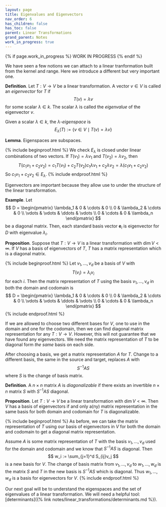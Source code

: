 ```yaml
---
layout: page
title: Eigenvalues and Eigenvectors
nav_order: 6
has_children: false
has_toc: false
parent: Linear Transformations
grand_parent: Notes
work_in_progress: true
---
```


{% if page.work_in_progress %}
    WORK IN PROGRESS
{% endif %}

We have seen a few notions we can attach to a linear tranformation 
built from the kernel and range. Here we introduce a different 
but very important one. 

**Definition**. Let $T: V \to V$ be a linear transformation. A 
vector $v \in V$ is called an _eigenvector_ for $T$ if 
$$
    T(v) = \lambda v
$$
for some scalar $\lambda \in k$. The scalar $\lambda$ is called 
the _eigenvalue_ of the eigenvector $v$. 

Given a scalar $\lambda \in k$, the $\lambda$-_eigenspace_ is 
$$
    E_{\lambda}(T) := \lbrace v \in V \mid T(v) = \lambda v \rbrace 
$$

**Lemma**. Eigenspaces are subspaces. 

{% include beginproof.html %}
We check $E_\lambda$ is closed under linear combinations of 
two vectors. If $T(v_1) = \lambda v_1$ and $T(v_2) = 
\lambda v_2$, then 
$$
    T(c_1v_1+c_2v_2) = c_1T(v_1) + c_2T(v_2) c_1 \lambda v_1 
    + c_2 \lambda v_2 = \lambda(c_1v_1 + c_2v_2)
$$
So $c_1v_1 + c_2v_2 \in E_\lambda$. 
{% include endproof.html %}

Eigenvectors are important because they allow use to under 
the structure of the linear transformation. 

**Example**. Let 
$$
    D = \begin{pmatrix}
    \lambda_1 & 0 & \cdots & 0 \\
    0 & \lambda_2 & \cdots & 0 \\
    \vdots & \vdots & \ddots & \vdots \\
    0 & \cdots & 0 & \lambda_n 
    \end{pmatrix}
$$
be a diagonal matrix. Then, each standard basis vector 
$\mathbf{e}_i$ is eigenvector for $D$ with eigenvalue 
$\lambda_i$. 

**Proposition**. Suppose that $T : V \to V$ is a linear 
transformation with $\dim V < \infty$. 
If $V$ has a basis of eigenvectors of 
$T$, $T$ has a matrix representation which is a 
diagonal matrix. 

{% include beginproof.html %}
Let $v_1,\ldots,v_d$ be a basis of $V$ with 
$$
    T(v_i) = \lambda_i v_i
$$
for each $i$. Then the matrix representation of 
$T$ using the basis $v_1,\ldots,v_d$ in both the domain 
and codomain is 
$$
    D = \begin{pmatrix}
    \lambda_1 & 0 & \cdots & 0 \\
    0 & \lambda_2 & \cdots & 0 \\
    \vdots & \vdots & \ddots & \vdots \\
    0 & \cdots & 0 & \lambda_n 
    \end{pmatrix}
$$
{% include endproof.html %}

If we are allowed to choose two different bases for $V$, 
one to use in the domain and one for the codomain, then 
we can find diagonal matrix representation for any 
$T : V \to V$. However, this will not guarantee that 
we have found any eigenvectors. We need the matrix 
representation of $T$ to be diagonal form _the same_ 
basis on each side. 

After choosing a basis, we get a matrix representation 
$A$ for $T$. Change to a different basis, the same in 
the source and target, replaces $A$ with 
$$
    S^{-1}AS
$$
where $S$ is the change of basis matrix. 

**Definition**. A $n\times n$ matrix $A$ is _diagonalizable_ if 
there exists an invertible $n \times n$ matrix $S$ with 
$S^{-1} A S$ diagonal. 

**Proposition**. Let $T: V \to V$ be a linear transformation 
with $\dim V < \infty$. Then $V$ has a basis of 
eigenvectors if and only a(ny) matrix representation in the 
same basis for both domain and codomain for 
$T$ is diagonalizable. 

{% include beginproof.html %}
As before, we can take the matrix representation of $T$ 
using our basis of eigenvectors in $V$ for both the domain and 
codomain to get a diagonal matrix representation. 

Assume $A$ is some matrix representation of $T$ with the basis 
$v_1,\ldots,v_d$ used for the domain and codomain 
and we know that $S^{-1}AS$ is diagonal. Then 
$$
    w_i := \sum_{j=1}^d S_{ij}v_j
$$
is a new basis for $V$. The change of basis matrix 
from $v_1, \ldots, v_d$ to $w_1,\ldots,w_d$ is the matrix $S$ 
and $T$ in the new basis is $S^{-1}AS$ which is diagonal. 
Thus $w_1,\ldots,w_d$ is a basis for eigenvectors for $V$. 
{% include endproof.html %}

Our next goal will be to understand the eigenspaces and the 
set of eigenvalues of a linear transformation. We will need a 
helpful tool: 
[determinants]({% link notes/linear_transformations/determinants.md %}).